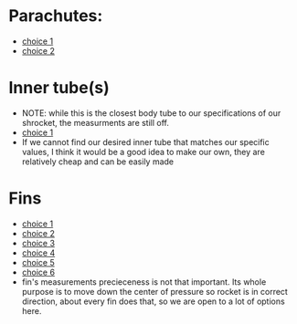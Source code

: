 # Parachutes: 
* [choice 1](https://www.apogeerockets.com/Building-Supplies/Parachutes/Low-Power/ASP-24in-1-4mil-inOver-Easyin-EggLoft-Competition-Parachute-Kit)
* [choice 2](https://www.apogeerockets.com/Building-Supplies/Parachutes/Up-to-24in/12in-Printed-Nylon-Parachute?cPath=42_309_81&)
# Inner tube(s)
* NOTE: while this is the closest body tube to our specifications of our shrocket, the measurments are still off.
* [choice 1](https://www.apogeerockets.com/Building_Supplies/Body_Tube_Couplers/Standard_Couplers/AC-29A_Coupler?cPath=42_44_64&)
* If we cannot find our desired inner tube that matches our specific values, I think it would be a good idea to make our own, they are relatively cheap and can be easily made
# Fins
* [choice 1](https://www.apogeerockets.com/Building-Supplies/Rocket-Fins/Clipped-Delta-Plywood-Fins-with-TTW-Tab)
* [choice 2](https://www.apogeerockets.com/Building-Supplies/Rocket-Fins/Clipped-Delta-Fins-with-Through-the-Wall-Tab)
* [choice 3](https://www.apogeerockets.com/Building-Supplies/Rocket-Fins/Clipped-Delta-Laser-cut-Fins-set-of-4)
* [choice 4](https://www.apogeerockets.com/Building_Supplies/Rocket_Fins/Rising_Star_Fins)
* [choice 5](https://www.apogeerockets.com/Building-Supplies/Rocket-Fins/Trapezoid-Laser-cut-Fins-set-of-4)
* [choice 6](https://www.apogeerockets.com/Building-Supplies/Rocket-Fins/Swept-Clipped-Delta-Fins-with-Through-the-Wall-Tab)
* fin's measurements precieceness is not that important. Its whole purpose is to move down the center of pressure so rocket is in correct direction, about every fin does that, so we are open to a lot of options here.
